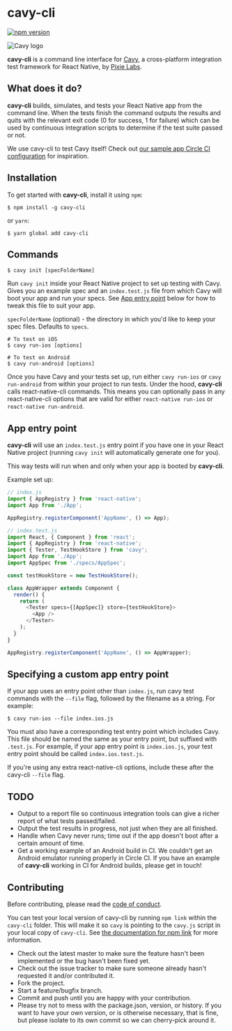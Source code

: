 # cavy-cli

[![npm version](https://badge.fury.io/js/cavy-cli.svg)](https://badge.fury.io/js/cavy-cli)

![Cavy logo](https://cloud.githubusercontent.com/assets/126989/22546798/6cf18938-e936-11e6-933f-da756b9ee7b8.png)

**cavy-cli** is a command line interface for
[Cavy](https://github.com/pixielabs/cavy), a cross-platform integration test
framework for React Native, by [Pixie Labs](https://pixielabs.io).

## What does it do?

**cavy-cli** builds, simulates, and tests your React Native app from the
command line. When the tests finish the command outputs the results and quits
with the relevant exit code (0 for success, 1 for failure) which can be used by
continuous integration scripts to determine if the test suite passed or not.

We use cavy-cli to test Cavy itself! Check out [our sample app Circle CI
configuration](https://github.com/pixielabs/cavy/blob/master/.circleci/config.yml)
for inspiration.

## Installation

To get started with **cavy-cli**, install it using `npm`:

```shell
$ npm install -g cavy-cli
```

or `yarn`:

```shell
$ yarn global add cavy-cli
```

## Commands

```shell
$ cavy init [specFolderName]
```

Run `cavy init` inside your React Native project to set up testing with Cavy.
Gives you an example spec and an `index.test.js` file from which Cavy will boot
your app and run your specs. See [App entry point](#app-entry-point) below for
how to tweak this file to suit your app.

`specFolderName` (optional) - the directory in which you'd like to keep your
spec files. Defaults to `specs`.

```shell
# To test on iOS
$ cavy run-ios [options]

# To test on Android
$ cavy run-android [options]
```
Once you have Cavy and your tests set up, run either `cavy run-ios` or
`cavy run-android` from within your project to run tests. Under the hood,
**cavy-cli** calls react-native-cli commands. This means you can optionally pass
in any react-native-cli options that are valid for either `react-native run-ios`
or `react-native run-android`.

## App entry point

**cavy-cli** will use an `index.test.js` entry point if you have one in your
React Native project (running `cavy init` will automatically generate one for
you).

This way tests will run when and only when your app is booted by **cavy-cli**.

Example set up:

```js
// index.js
import { AppRegistry } from 'react-native';
import App from './App';

AppRegistry.registerComponent('AppName', () => App);
```

```js
// index.test.js
import React, { Component } from 'react';
import { AppRegistry } from 'react-native';
import { Tester, TestHookStore } from 'cavy';
import App from './App';
import AppSpec from './specs/AppSpec';

const testHookStore = new TestHookStore();

class AppWrapper extends Component {
  render() {
    return (
      <Tester specs={[AppSpec]} store={testHookStore}>
        <App />
      </Tester>
    );
  }
}

AppRegistry.registerComponent('AppName', () => AppWrapper);
```

## Specifying a custom app entry point

If your app uses an entry point other than `index.js`, run cavy test commands
with the `--file` flag, followed by the filename as a string. For example:

```shell
$ cavy run-ios --file index.ios.js
```

You must also have a corresponding test entry point which includes Cavy. This
file should be named the same as your entry point, but suffixed with `.test.js`.
For example, if your app entry point is `index.ios.js`, your test entry point
should be called `index.ios.test.js`.

If you're using any extra react-native-cli options, include these after the
cavy-cli `--file` flag.

## TODO

- Output to a report file so continuous integration tools can give a richer
  report of what tests passed/failed.
- Output the test results in progress, not just when they are all finished.
- Handle when Cavy never runs; time out if the app doesn't boot after a certain
  amount of time.
- Get a working example of an Android build in CI. We couldn't get an Android
  emulator running properly in Circle CI. If you have an example of
  **cavy-cli** working in CI for Android builds, please get in touch!

## Contributing

Before contributing, please read the [code of conduct](CODE_OF_CONDUCT.md).

You can test your local version of cavy-cli by running `npm link` within the
`cavy-cli` folder. This will make it so `cavy` is pointing to the `cavy.js`
script in your local copy of `cavy-cli`. See
[the documentation for npm link](https://docs.npmjs.com/cli/link) for more
information.

- Check out the latest master to make sure the feature hasn't been implemented
  or the bug hasn't been fixed yet.
- Check out the issue tracker to make sure someone already hasn't requested it
  and/or contributed it.
- Fork the project.
- Start a feature/bugfix branch.
- Commit and push until you are happy with your contribution.
- Please try not to mess with the package.json, version, or history. If you
  want to have your own version, or is otherwise necessary, that is fine, but
  please isolate to its own commit so we can cherry-pick around it.
